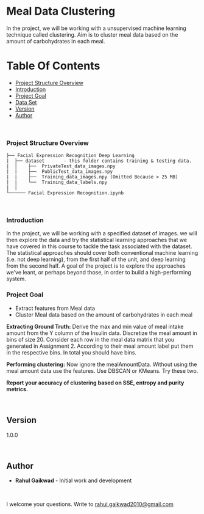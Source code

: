 # Meal Data Clustering

In the project, we will be working with a unsupervised machine learning technique called clustering. Aim is to cluster meal data based on the amount of carbohydrates in each meal.

# Table Of Contents
-  [Project Structure Overview](#project-structure-overview)
-  [Introduction](#introduction)
-  [Project Goal](#project-goal)
-  [Data Set](#data-set)
-  [Version](#version)
-  [Author](#author)

<br/>

### Project Structure Overview
```
├── Facial Expression Recognition Deep Learning
|  ├── dataset       - this folder contains training & testing data.
|  │    ├──  PrivateTest_data_images.npy
|  |    ├──  PublicTest_data_images.npy
|  |    ├──  Training_data_images.npy (Omitted Because > 25 MB)
|  |    └──  Training_data_labels.npy
|  │
└────── Facial Expression Recognition.ipynb
```

<br/>

### Introduction

In the project, we will be working with a specified dataset of images.  we will then explore the data and try the statistical learning approaches that we have covered in this course to tackle the task associated with the dataset.  The statistical approaches should cover both conventional machine learning (i.e. not deep learning), from the first half of the unit, and deep learning from the second half.  A goal of the project is to explore the approaches we've leant, or perhaps beyond those, in order to build a high-performing system.

### Project Goal

- Extract features from Meal data
- Cluster Meal data based on the amount of carbohydrates in each meal

**Extracting Ground Truth:** 
Derive the max and min value of meal intake amount from the Y column of the Insulin data. Discretize the meal amount in bins of size 20. Consider each row in the meal data matrix that you generated in Assignment 2. According to their meal amount label put them in the respective bins. 
In total you should have   bins.

**Performing clustering:**
Now ignore the mealAmountData. Without using the meal amount data use the features. Use DBSCAN or KMeans. Try these two. 

**Report your accuracy of clustering based on SSE, entropy and purity metrics.**

<br/>

## Version

1.0.0 

<br/>

## Author

* **Rahul Gaikwad** - Initial work and development

<br/>

I welcome your questions. Write to rahul.gaikwad2010@gmail.com

<br/>
